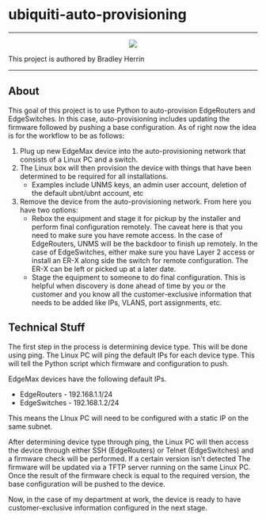 # ubiquiti-auto-provisioning

---

<p align="center">
  <img src="https://bradleyherrin.me/images/BH_Logo_black_small.png" />
</p>
This project is authored by Bradley Herrin

---

## About
This goal of this project is to use Python to auto-provision EdgeRouters and EdgeSwitches. In this case, auto-provisioning includes updating the firmware followed by pushing a base configuration. As of right now the idea is for the workflow to be as follows:

1. Plug up new EdgeMax device into the auto-provisioning network that consists of a Linux PC and a switch.
2. The Linux box will then provision the device with things that have been determined to be required for all installations.
    * Examples include UNMS keys, an admin user account, deletion of the default ubnt/ubnt account, etc
3. Remove the device from the auto-provisioning network. From here you have two options:
    * Rebox the equipment and stage it for pickup by the installer and perform final configuration remotely. The caveat here is that you need to make sure you have remote access. In the case of EdgeRouters, UNMS will be the backdoor to finish up remotely. In the case of EdgeSwitches, either make sure you have Layer 2 access or install an ER-X along side the switch for remote configuration. The ER-X can be left or picked up at a later date.
    * Stage the equipment to someone to do final configuration. This is helpful when discovery is done ahead of time by you or the customer and you know all the customer-exclusive information that needs to be added like IPs, VLANS, port assignments, etc.

## Technical Stuff

The first step in the process is determining device type. This will be done using ping. The Linux PC will ping the default IPs for each device type. This will tell the Python script which firmware and configuration to push.

EdgeMax devices have the following default IPs.
* EdgeRouters - 192.168.1.1/24
* EdgeSwitches - 192.168.1.2/24

This means the LInux PC will need to be configured with a static IP on the same subnet.

After determining device type through ping, the Linux PC will then access the device through either SSH (EdgeRouters) or Telnet (EdgeSwitches) and a firmware check will be performed. If a certain version isn't detected The firmware will be updated via a TFTP server running on the same Linux PC. Once the result of the firmware check is equal to the required version, the base configuration will be pushed to the device.

Now, in the case of my department at work, the device is ready to have customer-exclusive information configured in the next stage.
